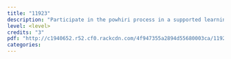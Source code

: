 ```yaml
---
title: "11923"
description: "Participate in the powhiri process in a supported learning context."
level: <level>
credits: "3"
pdf: "http://c1940652.r52.cf0.rackcdn.com/4f947355a2894d55680003ca/11923.pdf"
categories:
---
```

